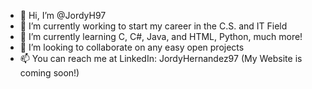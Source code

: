 - 👋 Hi, I’m @JordyH97
- 👀 I’m currently working to start my career in the C.S. and IT Field
- 🌱 I’m currently learning C, C#, Java, and HTML, Python, much more!
- 💞️ I’m looking to collaborate on any easy open projects
- 📫 You can reach me at LinkedIn: JordyHernandez97 (My Website is coming soon!)

<!---
JordyH97/JordyH97 is a ✨ special ✨ repository because its `README.md` (this file) appears on your GitHub profile.
You can click the Preview link to take a look at your changes.
--->
